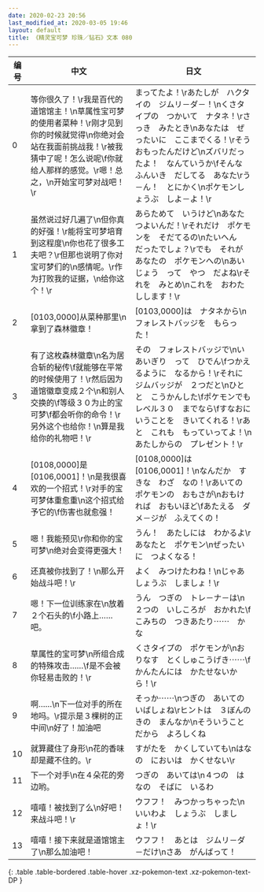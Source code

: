 ```yaml
---
date: 2020-02-23 20:56
last_modified_at: 2020-03-05 19:46
layout: default
title: 《精灵宝可梦 珍珠／钻石》文本 080
---
```

| 编号 | 中文 | 日文 |
| ---- | ---- | ---- |
| 0 | 等你很久了！\r我是百代的道馆馆主！\n草属性宝可梦的使用者菜种！\r刚才见到你的时候就觉得\n你绝对会站在我面前挑战我！\r被我猜中了呢！怎么说呢\f你就给人那样的感觉。\r嗯！总之，\n开始宝可梦对战吧！\r | まってたよ！\rあたしが　ハクタイの　ジムリ－ダ－！\nくさタイプの　つかいて　ナタネ！\rさっき　みたとき\nあなたは　ぜったいに　ここまでくる！\rそう　おもったんだけど\nズバリだったよ！　なんていうか\fそんな　ふんいき　だしてる　あなた\rう－ん！　とにかく\nポケモンしょうぶ　しよ－よ！\r |
| 1 | 虽然说过好几遍了\n但你真的好强！\r能将宝可梦培育到这程度\n你也花了很多工夫吧？\r但那也说明了你对宝可梦们的\n感情呢。\r作为打败我的证据，\n给你这个！\r | あらためて　いうけど\nあなた　つよいんだ！\rそれだけ　ポケモンを　そだてるの\nたいへん　だったでしょ？\rでも　それが　あなたの　ポケモンへの\nあいじょう　って　やつ　だよね\rそれを　みとめ\nこれを　おわたしします！\r |
| 2 | [0103,0000]从菜种那里\n拿到了森林徽章！ | [0103,0000]は　ナタネから\nフォレストバッジを　もらった！ |
| 3 | 有了这枚森林徽章\n名为居合斩的秘传\f就能够在平常的时候使用了！\r然后因为道馆徽章变成２个\n和别人交换的\f等级３０为止的宝可梦\f都会听你的命令！\r另外这个也给你！\n算是我给你的礼物吧！\r | その　フォレストバッジで\nいあいぎり　って　ひでん\fつかえるように　なるから！\rそれに　ジムバッジが　２つだと\nひとと　こうかんした\fポケモンでも　レベル３０　までなら\fすなおに　いうことを　きいてくれる！\rあと　これも　もっていってよ！\nあたしからの　プレゼント！\r |
| 4 | [0108,0000]是[0106,0001]！\n是我很喜欢的一个招式！\r对手的宝可梦体重愈重\n这个招式给予它的\f伤害也就愈强！ | [0108,0000]は　[0106,0001]！\nなんだか　すきな　わざ　なの！\rあいての　ポケモンの　おもさが\nおもければ　おもいほど\fあたえる　ダメ－ジが　ふえてくの！ |
| 5 | 嗯！我能预见\r你和你的宝可梦\n绝对会变得更强大！ | うん！　あたしには　わかるよ\rあなたと　ポケモン\nぜったいに　つよくなる！ |
| 6 | 还真被你找到了！\n那么开始战斗吧！\r | よく　みつけたわね！\nじゃあ　しょうぶ　しましょ！\r |
| 7 | 嗯！下一位训练家在\n放着２个石头的\f小路上……吧。 | うん　つぎの　トレ－ナ－は\n２つの　いしころが　おかれた\fこみちの　つきあたり⋯⋯　かな |
| 8 | 草属性的宝可梦\n所组合成的特殊攻击……\f是不会被你轻易击败的！\r | くさタイプの　ポケモンが\nおりなす　とくしゅこうげき⋯⋯\fかんたんには　かたせないから！\r |
| 9 | 啊……\n下一位对手的所在地吗。\r提示是３棵树的正中间\n好了！加油吧 | そっか⋯⋯\nつぎの　あいての　いばしょね\rヒントは　３ぼんの　きの　まんなか\nそういうことだから　よろしくね |
| 10 | 就算藏住了身形\n花的香味却是藏不住的。\r | すがたを　かくしていても\nはなの　においは　かくせない\r |
| 11 | 下一个对手\n在４朵花的旁边哟。 | つぎの　あいては\n４つの　はなの　そばに　いるわ |
| 12 | 嘻嘻！被找到了么\n好吧！来战斗吧！\r | ウフフ！　みつかっちゃった\nいいわよ　しょうぶ　しましょ！\r |
| 13 | 嘻嘻！接下来就是道馆馆主了\n那么加油吧！ | ウフフ！　あとは　ジムリ－ダ－だけ\nさあ　がんばって！ |
{: .table .table-bordered .table-hover .xz-pokemon-text .xz-pokemon-text-DP }